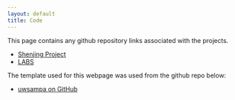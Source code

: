 ```yaml
---
layout: default
title: Code
---
```

This page contains any github repository links associated with the projects.


 * [Shenjing Project](https://github.com/Angela-WangBo/Shenjing-RTL)
 * [LABS](https://github.com/nus-labs/labs)

The template used for this webpage was used from the github repo below:

 * [uwsampa on GitHub](https://github.com/uwsampa/)
